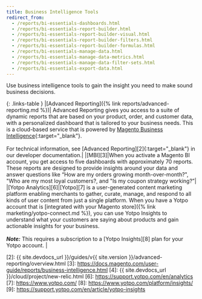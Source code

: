 ```yaml
---
title: Business Intelligence Tools
redirect_from:
  - /reports/bi-essentials-dashboards.html
  - /reports/bi-essentials-report-builder.html
  - /reports/bi-essentials-report-builder-visual.html
  - /reports/bi-essentials-report-builder-filters.html
  - /reports/bi-essentials-report-builder-formulas.html
  - /reports/bi-essentials-manage-data.html
  - /reports/bi-essentials-manage-data-metrics.html
  - /reports/bi-essentials-manage-data-filter-sets.html
  - /reports/bi-essentials-export-data.html
---
```


Use business intelligence tools to gain the insight you need to make sound business decisions.

{: .links-table }
|[Advanced Reporting]({% link reports/advanced-reporting.md %})| Advanced Reporting gives you access to a suite of dynamic reports that are based on your product, order, and customer data, with a personalized dashboard that is tailored to your business needs. This is a cloud-based service that is powered by [Magento Business Intelligence][1]{:target="_blank"}. <br/><br/>For technical information, see [Advanced Reporting][2]{:target="_blank"} in our developer documentation.|
|[MBI][3]|When you activate a Magento BI account, you get access to five dashboards with approximately 70 reports. These reports are designed to provide insights around your data and answer questions like “How are my orders growing month-over-month?", "Who are my most loyal customers?, and "Is my coupon strategy working?”|
|[Yotpo Analytics][6]|[Yotpo][7] is a user-generated content marketing platform enabling merchants to gather, curate, manage, and respond to all kinds of user content from just a single platform. When you have a Yotpo account that is [integrated with your Magento store]({% link marketing/yotpo-connect.md %}), you can use Yotpo Insights to understand what your customers are saying about products and gain actionable insights for your business. <br/><br/>**_Note:_** This requires a subscription to a [Yotpo Insights][8] plan for your Yotpo account. |

[1]: https://docs.magento.com/mbi/
[2]: {{ site.devdocs_url }}/guides/v{{ site.version }}/advanced-reporting/overview.html
[3]: https://docs.magento.com/user-guide/reports/business-intelligence.html
[4]: {{ site.devdocs_url }}/cloud/project/new-relic.html
[6]: https://support.yotpo.com/en/analytics
[7]: https://www.yotpo.com/
[8]: https://www.yotpo.com/platform/insights/
[9]: https://support.yotpo.com/en/article/yotpo-insights
<!--
  This is a style declaration so that first column does not wrap
-->
<style>
.links-table td:first-of-type {
  width: 200px;
}
</style>
